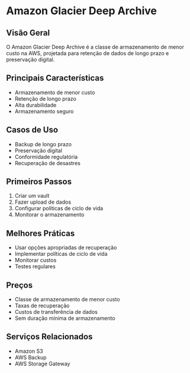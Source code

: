 # Amazon Glacier Deep Archive

## Visão Geral
O Amazon Glacier Deep Archive é a classe de armazenamento de menor custo na AWS, projetada para retenção de dados de longo prazo e preservação digital.

## Principais Características
- Armazenamento de menor custo
- Retenção de longo prazo
- Alta durabilidade
- Armazenamento seguro

## Casos de Uso
- Backup de longo prazo
- Preservação digital
- Conformidade regulatória
- Recuperação de desastres

## Primeiros Passos
1. Criar um vault
2. Fazer upload de dados
3. Configurar políticas de ciclo de vida
4. Monitorar o armazenamento

## Melhores Práticas
- Usar opções apropriadas de recuperação
- Implementar políticas de ciclo de vida
- Monitorar custos
- Testes regulares

## Preços
- Classe de armazenamento de menor custo
- Taxas de recuperação
- Custos de transferência de dados
- Sem duração mínima de armazenamento

## Serviços Relacionados
- Amazon S3
- AWS Backup
- AWS Storage Gateway 